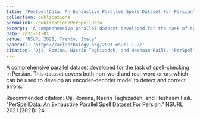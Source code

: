```yaml
---
title: "PerSpellData: An Exhaustive Parallel Spell Dataset For Persian"
collection: publications
permalink: /publication/PerSpellData
excerpt: 'A comprehensive parallel dataset developed for the task of spell-checking in Persian. This dataset covers both non-word and real-word errors which can be used to develop an encoder-decoder model to detect and correct errors.'
date: 2021-11-01
venue: 'NSURL 2021, Trento, Italy'
paperurl: 'https://aclanthology.org/2021.nsurl-1.2/'
citation: 'Oji, Romina, Nasrin Taghizadeh, and Heshaam Faili. "PerSpellData: An Exhaustive Parallel Spell Dataset For Persian." NSURL 2021 (2021): 24.'
---
```

A comprehensive parallel dataset developed for the task of spell-checking in Persian. This dataset covers both non-word and real-word errors which can be used to develop an encoder-decoder model to detect and correct errors.


Recommended citation: Oji, Romina, Nasrin Taghizadeh, and Heshaam Faili. "PerSpellData: An Exhaustive Parallel Spell Dataset For Persian." NSURL 2021 (2021): 24.